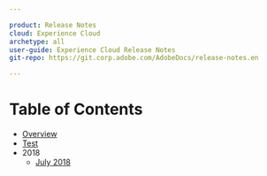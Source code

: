 ```yaml
---

product: Release Notes
cloud: Experience Cloud
archetype: all
user-guide: Experience Cloud Release Notes
git-repo: https://git.corp.adobe.com/AdobeDocs/release-notes.en

---
```


# Table of Contents

* [Overview](release-notes.md)
* [Test](test.md)
* 2018
    * [July 2018](2018/07192018.md)
